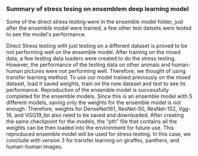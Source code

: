 ### Summary of stress tesing on ensemblem deep learning model
Some of the direct stress testing were in the ensemble model folder, just after the ensemble model were trained, a few other test datsets were tested to see the model's performance.

Direct Stress testing with just testing on a different dataset is proved to be not performing well on the ensemble model. After training on the mixed data, a few testing data loaders were created to do the stress testing. However, the performance of the testing data on other animals and human-human pictures were not performing well. Therefore, we thought of using transfer learning method. To use our model trained previously on the mixed dataset, load it saved weights, train on the new dataset and test to see its performance.
Reproduction of the ensemble model is successfully completed for the ensemble models. Since this is an ensemble model with 5 different models, saving only the weights for the ensemble model is not enough. Therefore, weights for DenseNet161, ResNet-50, ResNet-152, Vgg-16, and VGG19_bn also need to be saved and downloaded. After creating the same checkpoint for the models, the “pth” file that contains all the weights can be then loaded into the environment for future use. This reproduced ensemble model will be used for stress testing. In this case, we conclude with version 3 for transfer learning on giraffes, panthers, and human-human images.
